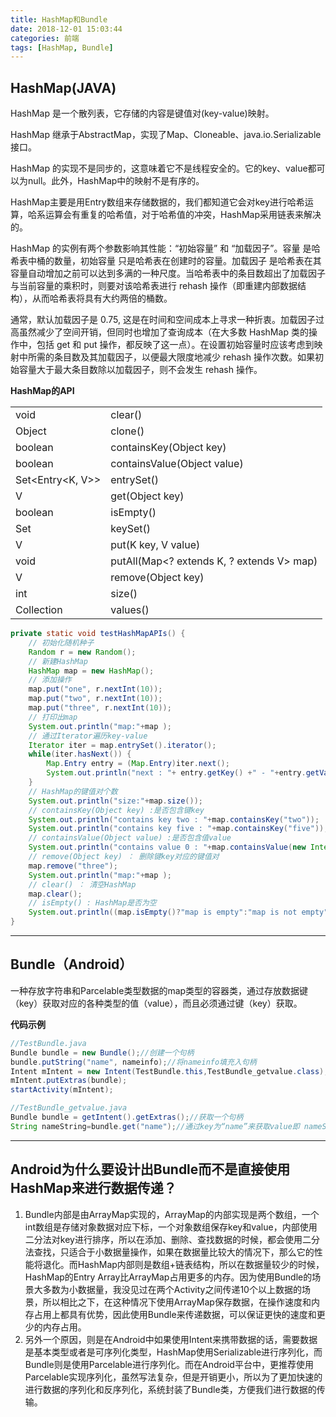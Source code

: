 ```yaml
---
title: HashMap和Bundle
date: 2018-12-01 15:03:44
categories: 前端
tags: [HashMap, Bundle]
---
```


## HashMap(JAVA)

HashMap 是一个散列表，它存储的内容是键值对(key-value)映射。

HashMap 继承于AbstractMap，实现了Map、Cloneable、java.io.Serializable接口。

HashMap 的实现不是同步的，这意味着它不是线程安全的。它的key、value都可以为null。此外，HashMap中的映射不是有序的。

HashMap主要是用Entry数组来存储数据的，我们都知道它会对key进行哈希运算，哈系运算会有重复的哈希值，对于哈希值的冲突，HashMap采用链表来解决的。

HashMap 的实例有两个参数影响其性能：“初始容量” 和 “加载因子”。容量 是哈希表中桶的数量，初始容量 只是哈希表在创建时的容量。加载因子 是哈希表在其容量自动增加之前可以达到多满的一种尺度。当哈希表中的条目数超出了加载因子与当前容量的乘积时，则要对该哈希表进行 rehash 操作（即重建内部数据结构），从而哈希表将具有大约两倍的桶数。

通常，默认加载因子是 0.75, 这是在时间和空间成本上寻求一种折衷。加载因子过高虽然减少了空间开销，但同时也增加了查询成本（在大多数 HashMap 类的操作中，包括 get 和 put 操作，都反映了这一点）。在设置初始容量时应该考虑到映射中所需的条目数及其加载因子，以便最大限度地减少 rehash 操作次数。如果初始容量大于最大条目数除以加载因子，则不会发生 rehash 操作。

**HashMap的API**

|                  |                                           |
| ---------------- | ----------------------------------------- |
| void             | clear()                                   |
| Object           | clone()                                   |
| boolean          | containsKey(Object key)                   |
| boolean          | containsValue(Object value)               |
| Set<Entry<K, V>> | entrySet()                                |
| V                | get(Object key)                           |
| boolean          | isEmpty()                                 |
| Set<K>           | keySet()                                  |
| V                | put(K key, V value)                       |
| void             | putAll(Map<? extends K, ? extends V> map) |
| V                | remove(Object key)                        |
| int              | size()                                    |
| Collection<V>    | values()                                  |

```java
private static void testHashMapAPIs() {
    // 初始化随机种子
    Random r = new Random();
    // 新建HashMap
    HashMap map = new HashMap();
    // 添加操作
    map.put("one", r.nextInt(10));
    map.put("two", r.nextInt(10));
    map.put("three", r.nextInt(10));
    // 打印出map
    System.out.println("map:"+map );
    // 通过Iterator遍历key-value
    Iterator iter = map.entrySet().iterator();
    while(iter.hasNext()) {
        Map.Entry entry = (Map.Entry)iter.next();
        System.out.println("next : "+ entry.getKey() +" - "+entry.getValue());
    }
    // HashMap的键值对个数        
    System.out.println("size:"+map.size());
    // containsKey(Object key) :是否包含键key
    System.out.println("contains key two : "+map.containsKey("two"));
    System.out.println("contains key five : "+map.containsKey("five"));
    // containsValue(Object value) :是否包含值value
    System.out.println("contains value 0 : "+map.containsValue(new Integer(0)));
    // remove(Object key) ： 删除键key对应的键值对
    map.remove("three");
    System.out.println("map:"+map );
    // clear() ： 清空HashMap
    map.clear();
    // isEmpty() : HashMap是否为空
    System.out.println((map.isEmpty()?"map is empty":"map is not empty") );
}

```

---

## Bundle（Android）

一种存放字符串和Parcelable类型数据的map类型的容器类，通过存放数据键（key）获取对应的各种类型的值（value），而且必须通过键（key）获取。

**代码示例**

```java
//TestBundle.java
Bundle bundle = new Bundle();//创建一个句柄
bundle.putString("name", nameinfo);//将nameinfo填充入句柄
Intent mIntent = new Intent(TestBundle.this,TestBundle_getvalue.class);
mIntent.putExtras(bundle);
startActivity(mIntent);

//TestBundle_getvalue.java
Bundle bundle = getIntent().getExtras();//获取一个句柄
String nameString=bundle.get("name");//通过key为“name”来获取value即 nameString.

```

---

## Android为什么要设计出Bundle而不是直接使用HashMap来进行数据传递？

1. Bundle内部是由ArrayMap实现的，ArrayMap的内部实现是两个数组，一个int数组是存储对象数据对应下标，一个对象数组保存key和value，内部使用二分法对key进行排序，所以在添加、删除、查找数据的时候，都会使用二分法查找，只适合于小数据量操作，如果在数据量比较大的情况下，那么它的性能将退化。而HashMap内部则是数组+链表结构，所以在数据量较少的时候，HashMap的Entry Array比ArrayMap占用更多的内存。因为使用Bundle的场景大多数为小数据量，我没见过在两个Activity之间传递10个以上数据的场景，所以相比之下，在这种情况下使用ArrayMap保存数据，在操作速度和内存占用上都具有优势，因此使用Bundle来传递数据，可以保证更快的速度和更少的内存占用。
2. 另外一个原因，则是在Android中如果使用Intent来携带数据的话，需要数据是基本类型或者是可序列化类型，HashMap使用Serializable进行序列化，而Bundle则是使用Parcelable进行序列化。而在Android平台中，更推荐使用Parcelable实现序列化，虽然写法复杂，但是开销更小，所以为了更加快速的进行数据的序列化和反序列化，系统封装了Bundle类，方便我们进行数据的传输。
